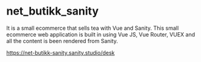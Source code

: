 # net_butikk_sanity

It is a small ecommerce that sells tea with Vue and Sanity.
This small ecommerce  web application is built in using Vue JS, Vue Router, VUEX and all the content is been rendered from Sanity.

https://net-butikk-sanity.sanity.studio/desk





